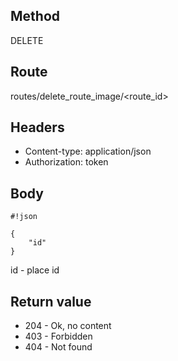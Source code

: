 ## Method ##

DELETE

## Route ##

routes/delete_route_image/<route_id>

## Headers ##

* Content-type: application/json
* Authorization: token

## Body ##


```
#!json

{
    "id"
}
```
id - place id

## Return value ##

* 204 - Ok, no content
* 403 - Forbidden
* 404 - Not found
